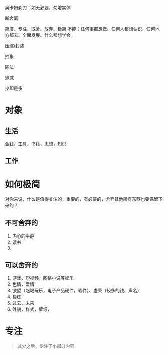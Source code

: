 奥卡姆剃刀：如无必要，勿增实体

断舍离

简洁、专注、取舍、放弃、极简
	不能：任何事都想做、任何人都想认识、任何地方都去、全面发展、什么都想学会。

压缩/封装

抽象

除法

熵减

少即是多

# 对象
## 生活
金钱，工具，书籍，思想，知识

## 工作

# 如何极简
对你来说，什么是值得关注的，重要的，有必要的，舍弃其他所有东西也要保留下来的？
## 不可舍弃的
1. 内心的平静
2. 读书
3. 
## 可以舍弃的
1. 游戏，短视频，网络小说等娱乐
2. 色情，爱情
3. 欲望（吃喝玩乐，电子产品硬件，软件）、虚荣（较多的钱、声名）
4. 锻炼
5. 过去、未来
6. 外貌，样式，壁纸，
# 专注
> 减少之后，专注于小部分内容

